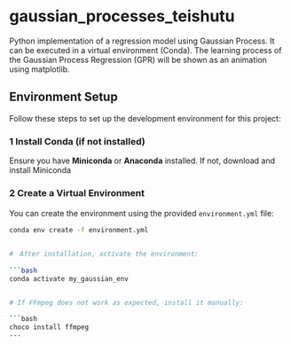 # gaussian_processes_teishutu
Python implementation of a regression model using Gaussian Process. It can be executed in a virtual environment (Conda).
The learning process of the Gaussian Process Regression (GPR) will be shown as an animation using matplotlib.

## Environment Setup

Follow these steps to set up the development environment for this project:

### 1 Install Conda (if not installed)
Ensure you have **Miniconda** or **Anaconda** installed. If not, download and install Miniconda

### 2️ Create a Virtual Environment
You can create the environment using the provided `environment.yml` file:
　
```bash
conda env create -f environment.yml


#　After installation, activate the environment:
　
```bash
conda activate my_gaussian_env


# If FFmpeg does not work as expected, install it manually:
　
```bash
choco install ffmpeg
---


